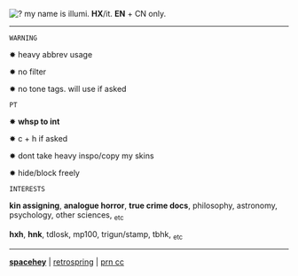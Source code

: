 ![?](https://cdn.discordapp.com/attachments/940136922028859433/1165991699256983654/illumi.gif?ex=6548dd64&is=65366864&hm=7c6ba671d9c5d143c84db56a74eda97fdb845863b8fc197befc8718dc006e38b&) my name is illumi. **HX**/it. **EN** + CN only.

***

```
WARNING
```
✸ heavy abbrev usage

✸ no filter

✸ no tone tags. will use if asked

```
PT
```

✸ **whsp to int**

✸ c + h if asked

✸ dont take heavy inspo/copy my skins

✸ hide/block freely

```
INTERESTS
```
**kin assigning**, **analogue horror**, **true crime docs**, philosophy, astronomy, psychology, other sciences, <sub> etc </sub>

**hxh**, **hnk**, tdlosk, mp100, trigun/stamp, tbhk, <sub> etc </sub>
***
[**spacehey**](https://spacehey.com/616) | [retrospring](https://retrospring.net/@illvmi) | [prn cc](https://pronouns.cc/@ILLUMI)
